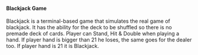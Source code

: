 #### Blackjack Game

Blackjack is a terminal-based game that simulates the real game of blackjack. It has the ability for the deck to be shuffled so there is no premade deck of cards. Player can Stand, Hit & Double when playing a hand. If player hand is bigger than 21 he loses, the same goes for the dealer too. If player hand is 21 it is Blackjack.



